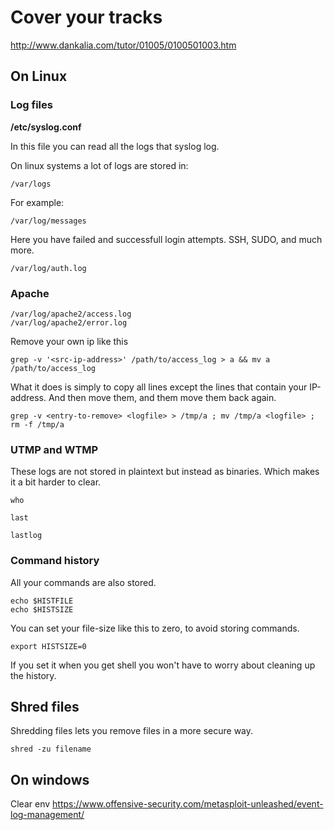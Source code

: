 # Cover your tracks

http://www.dankalia.com/tutor/01005/0100501003.htm

## On Linux


### Log files


**/etc/syslog.conf**

In this file you can read all the logs that syslog log. 


On linux systems a lot of logs are stored in:


```
/var/logs
```

For example:
```
/var/log/messages
```

Here you have failed and successfull login attempts. SSH, SUDO, and much more.
```
/var/log/auth.log
```

### Apache

```
/var/log/apache2/access.log
/var/log/apache2/error.log
```

Remove your own ip like this

```
grep -v '<src-ip-address>' /path/to/access_log > a && mv a /path/to/access_log
```
What it does is simply to copy all lines except the lines that contain your IP-address. And then move them, and them move them back again.

```
grep -v <entry-to-remove> <logfile> > /tmp/a ; mv /tmp/a <logfile> ; rm -f /tmp/a
```

### UTMP and WTMP

These logs are not stored in plaintext but instead as binaries. Which makes it a bit harder to clear.

```
who
```

```
last
```

```
lastlog
```

### Command history

All your commands are also stored.

```
echo $HISTFILE
echo $HISTSIZE
```
You can set your file-size like this to zero, to avoid storing commands.
```
export HISTSIZE=0
```
If you set it when you get shell you won't have to worry about cleaning up the history.

## Shred files
Shredding files lets you remove files in a more secure way.
```
shred -zu filename
```

## On windows


Clear env
https://www.offensive-security.com/metasploit-unleashed/event-log-management/